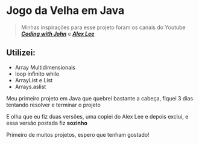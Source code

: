 # Jogo da Velha em Java

> Minhas inspirações para esse projeto foram os canais do Youtube [***Coding with John***](https://www.youtube.com/@CodingWithJohn) e [***Alex Lee***](https://www.youtube.com/@alexlorenlee)

## Utilizei:
 - Array Multidimensionais
 - loop infinito while
 - ArrayList e List
 - Arrays.aslist        

Meu primeiro projeto em Java que quebrei bastante a cabeça, fiquei 3 dias tentando resolver e terminar o projeto  

E olha que eu fiz duas versões, uma copiei do Alex Lee e depois exclui, e essa versão postada fiz **sozinho**  

Primeiro de muitos projetos, espero que tenham gostado!

